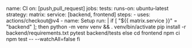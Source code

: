 name: CI
on: [push,pull_request]
jobs:
  tests:
    runs-on: ubuntu-latest
    strategy:
      matrix:
        service: [backend, frontend]
    steps:
      - uses: actions/checkout@v4
      - name: Setup
        run: |
          if [ "${{ matrix.service }}" = "backend" ]; then
            python -m venv venv && . venv/bin/activate
            pip install -r backend/requirements.txt
            pytest backend/tests
          else
            cd frontend
            npm ci
            npm test -- --watchAll=false
          fi
